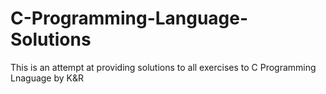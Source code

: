 # C-Programming-Language-Solutions
This is an attempt at providing solutions to all exercises to C Programming Lnaguage by K&R
